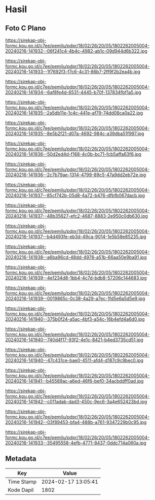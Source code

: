 # Hasil

## Foto C Plano

https://sirekap-obj-formc.kpu.go.id/c7ee/pemilu/pdpr/18/02/26/20/05/1802262005004-20240216-141932--06f241c4-4b4c-4982-ab1c-09d944d6b322.jpg

https://sirekap-obj-formc.kpu.go.id/c7ee/pemilu/pdpr/18/02/26/20/05/1802262005004-20240216-141933--1f7692f3-f7c6-4c31-86b7-2ff9f2b2ea4b.jpg

https://sirekap-obj-formc.kpu.go.id/c7ee/pemilu/pdpr/18/02/26/20/05/1802262005004-20240216-141934--6af8fe4d-6531-4445-b70f-137834fbf1a5.jpg

https://sirekap-obj-formc.kpu.go.id/c7ee/pemilu/pdpr/18/02/26/20/05/1802262005004-20240216-141935--2a5db11e-1c4c-441e-af79-74dd08ca0a22.jpg

https://sirekap-obj-formc.kpu.go.id/c7ee/pemilu/pdpr/18/02/26/20/05/1802262005004-20240216-141935--8e5b2f21-d07a-4692-984c-a39dba51f997.jpg

https://sirekap-obj-formc.kpu.go.id/c7ee/pemilu/pdpr/18/02/26/20/05/1802262005004-20240216-141936--50d2ed4d-f168-4c0b-bc71-fcb5affa63f6.jpg

https://sirekap-obj-formc.kpu.go.id/c7ee/pemilu/pdpr/18/02/26/20/05/1802262005004-20240216-141936--2c7b79ae-1314-4799-89c5-47a9dd2eb72e.jpg

https://sirekap-obj-formc.kpu.go.id/c7ee/pemilu/pdpr/18/02/26/20/05/1802262005004-20240216-141937--85cf742b-05d8-4a72-b476-dfbfb067dacb.jpg

https://sirekap-obj-formc.kpu.go.id/c7ee/pemilu/pdpr/18/02/26/20/05/1802262005004-20240216-141937--48b35627-efc2-4687-8883-2e950c0db630.jpg

https://sirekap-obj-formc.kpu.go.id/c7ee/pemilu/pdpr/18/02/26/20/05/1802262005004-20240216-141937--b4d493fe-eb3d-49ca-9014-1e5b58e85235.jpg

https://sirekap-obj-formc.kpu.go.id/c7ee/pemilu/pdpr/18/02/26/20/05/1802262005004-20240216-141938--a6ba96cd-48dd-4978-a51b-66aa50e9ba91.jpg

https://sirekap-obj-formc.kpu.go.id/c7ee/pemilu/pdpr/18/02/26/20/05/1802262005004-20240216-141939--4e1234d8-1bb4-4c7d-bdb8-57206c144683.jpg

https://sirekap-obj-formc.kpu.go.id/c7ee/pemilu/pdpr/18/02/26/20/05/1802262005004-20240216-141939--0019865c-0c38-4a29-a7ec-1fd5e6a5d5e9.jpg

https://sirekap-obj-formc.kpu.go.id/c7ee/pemilu/pdpr/18/02/26/20/05/1802262005004-20240216-141940--375b0f24-a5ac-4bf3-a54c-16b4efd4a6d0.jpg

https://sirekap-obj-formc.kpu.go.id/c7ee/pemilu/pdpr/18/02/26/20/05/1802262005004-20240216-141940--740d4f17-93f2-4e1c-8421-b4ed3735cd51.jpg

https://sirekap-obj-formc.kpu.go.id/c7ee/pemilu/pdpr/18/02/26/20/05/1802262005004-20240216-141940--47c431ce-bae0-4511-afd4-d187c9c9bec0.jpg

https://sirekap-obj-formc.kpu.go.id/c7ee/pemilu/pdpr/18/02/26/20/05/1802262005004-20240216-141941--b45589ac-a6ed-46f6-bef0-34acbddff0ad.jpg

https://sirekap-obj-formc.kpu.go.id/c7ee/pemilu/pdpr/18/02/26/20/05/1802262005004-20240216-141942--c011adab-dad3-450c-9ec6-3a4e652423bd.jpg

https://sirekap-obj-formc.kpu.go.id/c7ee/pemilu/pdpr/18/02/26/20/05/1802262005004-20240216-141942--03f89453-bfa4-488b-a761-9347229b0c95.jpg

https://sirekap-obj-formc.kpu.go.id/c7ee/pemilu/pdpr/18/02/26/20/05/1802262005004-20240216-141933--35495558-4efb-4771-8437-0ddc714a060a.jpg


## Metadata

| Key        | Value               |
| ---------- | ------------------- |
| Time Stamp | 2024-02-17 13:05:41 |
| Kode Dapil | 1802                |



